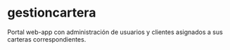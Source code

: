 # gestioncartera
Portal web-app con administración de usuarios y clientes asignados a sus  carteras correspondientes.

